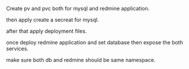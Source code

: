 Create pv and pvc both for mysql and redmine application.

then apply create a secreat for mysql.

after that apply deployment files.

once deploy redmine application and set database then expose the both services.

make sure both db and redmine should be same namespace.

